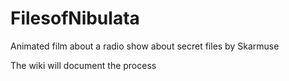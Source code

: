 # FilesofNibulata
Animated film about a radio show about secret files by Skarmuse

The wiki will document the process
